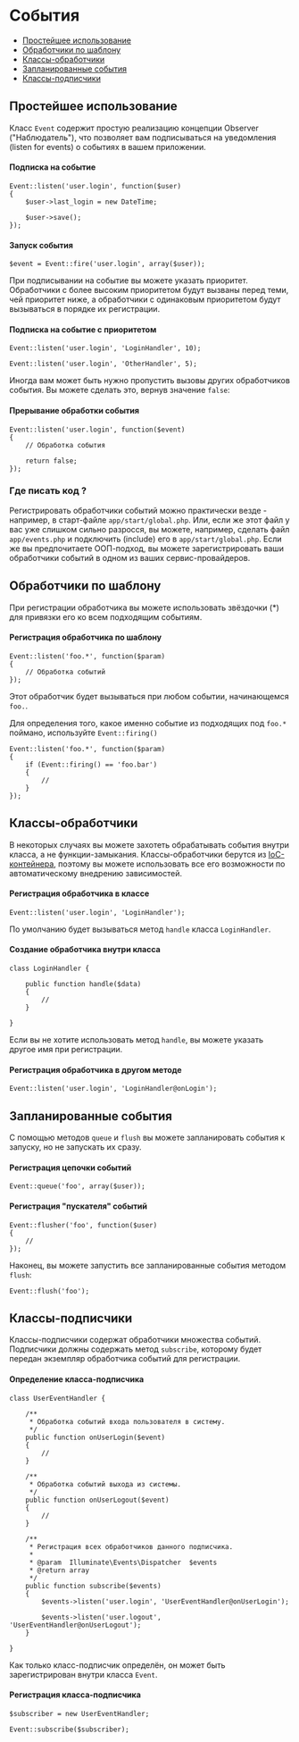 # События

- [Простейшее использование](#basic-usage)
- [Обработчики по шаблону](#wildcard-listeners)
- [Классы-обработчики](#using-classes-as-listeners)
- [Запланированные события](#queued-events)
- [Классы-подписчики](#event-subscribers)

<a name="basic-usage"></a>
## Простейшее использование

Класс `Event` содержит простую реализацию концепции Observer ("Наблюдатель"), что позволяет вам подписываться на уведомления (listen for events) о событиях в вашем приложении.

#### Подписка на событие

	Event::listen('user.login', function($user)
	{
		$user->last_login = new DateTime;

		$user->save();
	});

#### Запуск события

	$event = Event::fire('user.login', array($user));

При подписывании на событие вы можете указать приоритет. Обработчики с более высоким приоритетом будут вызваны перед теми, чей приоритет ниже, а обработчики с одинаковым приоритетом будут вызываться в порядке их регистрации.

#### Подписка на событие с приоритетом

	Event::listen('user.login', 'LoginHandler', 10);

	Event::listen('user.login', 'OtherHandler', 5);

Иногда вам может быть нужно пропустить вызовы других обработчиков события. Вы можете сделать это, вернув значение `false`:

#### Прерывание обработки события

	Event::listen('user.login', function($event)
	{
		// Обработка события

		return false;
	});

### Где писать код ?

Регистрировать обработчики событий можно практически везде - например, в старт-файле `app/start/global.php`. Или, если же этот файл у вас уже слишком сильно разросся, вы можете, например, сделать файл `app/events.php` и подключить (include) его в `app/start/global.php`. Если же вы предпочитаете ООП-подход, вы можете зарегистрировать ваши обработчики событий в одном из ваших сервис-провайдеров. 

<a name="wildcard-listeners"></a>
## Обработчики по шаблону

При регистрации обработчика вы можете использовать звёздочки (*) для привязки его ко всем подходящим событиям.

#### Регистрация обработчика по шаблону

	Event::listen('foo.*', function($param)
	{
		// Обработка событий
	});

Этот обработчик будет вызываться при любом событии, начинающемся `foo.`.

Для определения того, какое именно событие из подходящих под `foo.*` поймано, используйте `Event::firing()`

	Event::listen('foo.*', function($param)
	{
		if (Event::firing() == 'foo.bar')
		{
			//
		}
	});

<a name="using-classes-as-listeners"></a>
## Классы-обработчики

В некоторых случаях вы можете захотеть обрабатывать события внутри класса, а не функции-замыкания. Классы-обработчики берутся из [IoC-контейнера](/docs/ioc), поэтому вы можете использовать все его возможности по автоматическому внедрению зависимостей.

#### Регистрация обработчика в классе

	Event::listen('user.login', 'LoginHandler');

По умолчанию будет вызываться метод `handle` класса `LoginHandler`.

#### Создание обработчика внутри класса

	class LoginHandler {

		public function handle($data)
		{
			//
		}

	}

Если вы не хотите использовать метод `handle`, вы можете указать другое имя при регистрации.

#### Регистрация обработчика в другом методе

	Event::listen('user.login', 'LoginHandler@onLogin');

<a name="queued-events"></a>
## Запланированные события

С помощью методов `queue` и `flush` вы можете запланировать события к запуску, но не запускать их сразу.

#### Регистрация цепочки событий

	Event::queue('foo', array($user));

#### Регистрация "пускателя" событий

	Event::flusher('foo', function($user)
	{
		//
	});

Наконец, вы можете запустить все запланированные события методом `flush`:

	Event::flush('foo');

<a name="event-subscribers"></a>
## Классы-подписчики

Классы-подписчики содержат обработчики множества событий. Подписчики должны содержать метод `subscribe`, которому будет передан экземпляр обработчика событий для регистрации.

#### Определение класса-подписчика

	class UserEventHandler {

		/**
		 * Обработка событий входа пользователя в систему.
		 */
		public function onUserLogin($event)
		{
			//
		}

		/**
		 * Обработка событий выхода из системы.
		 */
		public function onUserLogout($event)
		{
			//
		}

		/**
		 * Регистрация всех обработчиков данного подписчика.
		 *
		 * @param  Illuminate\Events\Dispatcher  $events
		 * @return array
		 */
		public function subscribe($events)
		{
			$events->listen('user.login', 'UserEventHandler@onUserLogin');

			$events->listen('user.logout', 'UserEventHandler@onUserLogout');
		}

	}

Как только класс-подписчик определён, он может быть зарегистрирован внутри класса `Event`.

#### Регистрация класса-подписчика

	$subscriber = new UserEventHandler;

	Event::subscribe($subscriber);

